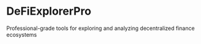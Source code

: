 # DeFiExplorerPro
Professional-grade tools for exploring and analyzing decentralized finance ecosystems
